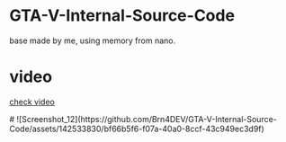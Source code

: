 # GTA-V-Internal-Source-Code
base made by me, using memory from nano.

#
<h1>video</h1>
<p><a href="https://www.youtube.com/watch?v=UrpGxnRwh3Q&ab_channel=WebModdz2">check video</a></p>
#
![Screenshot_12](https://github.com/Brn4DEV/GTA-V-Internal-Source-Code/assets/142533830/bf66b5f6-f07a-40a0-8ccf-43c949ec3d9f)

